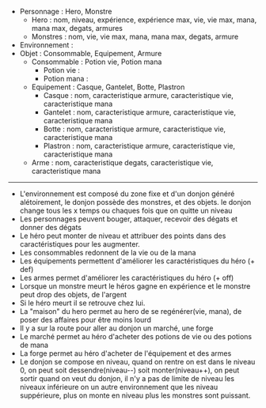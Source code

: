 
- Personnage : Hero, Monstre
    - Hero : nom, niveau, expérience, expérience max, vie, vie max, mana, mana max, degats, armures
    - Monstres : nom, vie, vie max, mana, mana max, degats, armure
- Environnement :
- Objet : Consommable, Equipement, Armure
    - Consommable : Potion vie, Potion mana
        - Potion vie :
        - Potion mana :
    - Equipement : Casque, Gantelet, Botte, Plastron
        - Casque : nom, caracteristique armure, caracteristique vie, caracteristique mana
        - Gantelet : nom, caracteristique armure, caracteristique vie, caracteristique mana
        - Botte : nom, caracteristique armure, caracteristique vie, caracteristique mana
        - Plastron : nom, caracteristique armure, caracteristique vie, caracteristique mana
    - Arme : nom, caracteristique degats, caracteristique vie, caracteristique mana

--------------------------------------------------------------------------------------------------------


- L'environnement est composé du zone fixe et d'un donjon généré alétoirement, le donjon possède des monstres, et des objets.
    le donjon change tous les x temps ou chaques fois que on quitte un niveau
- Les personnages peuvent bouger, attaquer, recevoir des dégats et donner des dégats
- Le héro peut monter de niveau et attribuer des points dans des caractéristiques pour les augmenter.
- Les consommables redonnent de la vie ou de la mana
- Les équipements permettent d'améliorer les caractéristiques du héro (+ def)
- Les armes permet d'améliorer les caractéristiques du héro  (+ off)
- Lorsque un monstre meurt le héros gagne en expérience et le monstre peut drop des objets, de l'argent
- Si le héro meurt il se retrouve chez lui.
- La "maison" du hero permet au hero de se regénérer(vie, mana), de poser des affaires pour être moins lourd
- Il y a sur la route pour aller au donjon un marché, une forge
- Le marché permet au héro d'acheter des potions de vie ou des potions de mana
- La forge permet au héro d'acheter de l'équipement et des armes
- Le donjon se compose en niveau, quand on rentre on est dans le niveau 0, on peut soit dessendre(niveau--) soit monter(niveau++),
        on peut sortir quand on veut du donjon, il n'y a pas de limite de niveau les niveaux inférieure on un autre environnement que les
        niveau suppérieure, plus on monte en niveau plus les monstres sont puissant.






